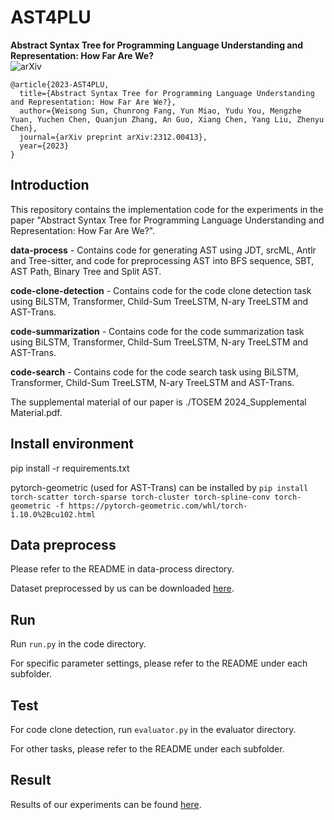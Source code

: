 # AST4PLU
**Abstract Syntax Tree for Programming Language Understanding and Representation: How Far Are We?**    
![arXiv](https://img.shields.io/badge/arXiv-2312.00413-b31b1b.svg)
```
@article{2023-AST4PLU,
  title={Abstract Syntax Tree for Programming Language Understanding and Representation: How Far Are We?},
  author={Weisong Sun, Chunrong Fang, Yun Miao, Yudu You, Mengzhe Yuan, Yuchen Chen, Quanjun Zhang, An Guo, Xiang Chen, Yang Liu, Zhenyu Chen},
  journal={arXiv preprint arXiv:2312.00413},
  year={2023}
}
```

## Introduction
This repository contains the implementation code for the experiments in the paper "Abstract Syntax Tree for Programming Language Understanding and Representation: How Far Are We?".

**data-process** - Contains code for generating AST using JDT, srcML, Antlr and Tree-sitter, and code for preprocessing AST into BFS sequence, SBT, AST Path, Binary Tree and Split AST.

**code-clone-detection** - Contains code for the code clone detection task using BiLSTM, Transformer, Child-Sum TreeLSTM, N-ary TreeLSTM and AST-Trans.

**code-summarization** - Contains code for the code summarization task using BiLSTM, Transformer, Child-Sum TreeLSTM, N-ary TreeLSTM and AST-Trans.

**code-search** - Contains code for the code search task using BiLSTM, Transformer, Child-Sum TreeLSTM, N-ary TreeLSTM and AST-Trans.

The supplemental material of our paper is ./TOSEM 2024_Supplemental Material.pdf.

## Install environment
pip install -r requirements.txt

pytorch-geometric (used for AST-Trans) can be installed by ``pip install torch-scatter torch-sparse torch-cluster torch-spline-conv torch-geometric -f https://pytorch-geometric.com/whl/torch-1.10.0%2Bcu102.html``

## Data preprocess
Please refer to the README in data-process directory.

Dataset preprocessed by us can be downloaded [here](https://drive.google.com/drive/folders/12h4SrBcqW31FsP0faXuJjo0wwO7lOTW0?usp=sharing).

## Run
Run ``run.py`` in the code directory. 

For specific parameter settings, please refer to the README under each subfolder.

## Test
For code clone detection, run ``evaluator.py`` in the evaluator directory. 

For other tasks, please refer to the README under each subfolder.

## Result
Results of our experiments can be found [here](https://drive.google.com/drive/folders/1FrBcqhKpvzfwQ1ajtwqe8xqPfMsr3_w2?usp=sharing).
